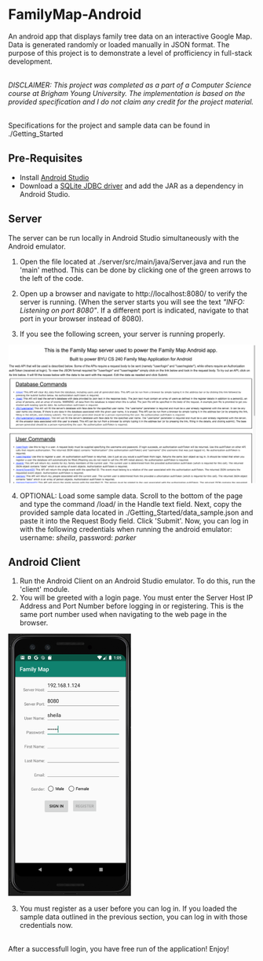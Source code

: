 # FamilyMap-Android

An android app that displays family tree data on an interactive Google Map.
Data is generated randomly or loaded manually in JSON format. The purpose
of this project is to demonstrate a level of profficiency in full-stack development.

<br>
<i>DISCLAIMER: This project was completed as a part of a Computer Science course at Brigham Young University.
The implementation is based on the provided specification and I do not claim any credit for the project material.</i>
<br><br>

Specifications for the project and sample data can be found in ./Getting_Started

## Pre-Requisites
* Install [Android Studio](https://developer.android.com/studio/?gclid=CjwKCAjwvtX0BRAFEiwAGWJyZBN9KQx6_oF0RENjrMMa0yMxHRySpHMvjteQVWSlC34toDA5xPVVURoCxlkQAvD_BwE&gclsrc=aw.ds)
* Download a [SQLite JDBC driver](https://bitbucket.org/xerial/sqlite-jdbc/downloads/) and add the JAR as a dependency in Android Studio.

## Server

The server can be run locally in Android Studio simultaneously with the Android emulator.

1. Open the file located at ./server/src/main/java/Server.java and run the 'main' method.
  This can be done by clicking one of the green arrows to the left of the code.

2. Open up a browser and navigate to http://localhost:8080/ to verify the server is running. 
(When the server starts you will see the text <i>"INFO: Listening on port 8080"</i>.
If a different port is indicated, navigate to that port in your browser instead
of 8080).

3. If you see the following screen, your server is running properly.

<img src="assets/web_page.png" alt="Web Page" width="700"/>

4. OPTIONAL: Load some sample data. Scroll to the bottom of the page and type the command /load/
in the Handle text field. Next, copy the provided sample data located in ./Getting_Started/data_sample.json 
and paste it into the Request Body field. Click 'Submit'. Now, you can log in with the following credentials
when running the android emulator: username: <i>sheila</i>, password: <i>parker</i>

## Android Client
1. Run the Android Client on an Android Studio emulator. To do this, run the 'client' module.
2. You will be greeted with a login page. You must enter the Server Host IP Address and Port
Number before logging in or registering. This is the same port number used when navigating to the
web page in the browser.

<img src="assets/login_page.png" alt="Login Page" width="250"/>

3. You must register as a user before you can log in. If you loaded the sample data outlined in the previous
section, you can log in with those credentials now.
<br>
After a successfull login, you have free run of the application! Enjoy!

